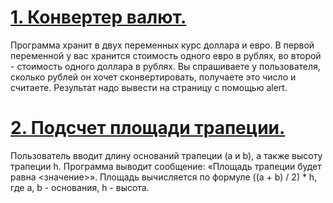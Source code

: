 # [1. Конвертер валют.](https://github.com/kornilovaap/JavaScript_GeekBrains.ru/blob/main/lesson_1/currency_converter.html)
Программа хранит в двух переменных курс доллара и евро. 
В первой переменной у вас хранится стоимость одного евро в рублях, во второй - стоимость одного доллара в рублях. 
Вы спрашиваете у пользователя, сколько рублей он хочет сконвертировать, получаете это число и считаете. 
Результат надо вывести на страницу с помощью alert.

# [2. Подсчет площади трапеции.](https://github.com/kornilovaap/JavaScript_GeekBrains.ru/blob/main/lesson_1/trapezoid.html)
Пользователь вводит длину оснований трапеции (a и b), а также высоту трапеции h. 
Программа выводит сообщение: «Площадь трапеции будет равна <значение>». 
Площадь вычисляется по формуле ((a + b) / 2) * h, где a, b - основания, h - высота.
 
